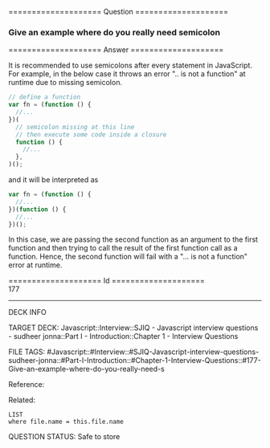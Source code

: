 ==================== Question ====================  

### Give an example where do you really need semicolon  

==================== Answer ====================  

It is recommended to use semicolons after every statement in JavaScript. For
example, in the below case it throws an error ".. is not a function" at runtime
due to missing semicolon.

```javascript
// define a function
var fn = (function () {
  //...
})(
  // semicolon missing at this line
  // then execute some code inside a closure
  function () {
    //...
  },
)();
```

and it will be interpreted as

```javascript
var fn = (function () {
  //...
})(function () {
  //...
})();
```

In this case, we are passing the second function as an argument to the first
function and then trying to call the result of the first function call as a
function. Hence, the second function will fail with a "... is not a function"
error at runtime.

==================== Id ====================  
177

---

DECK INFO

TARGET DECK: Javascript::Interview::SJIQ - Javascript interview questions - sudheer jonna::Part I - Introduction::Chapter 1 - Interview Questions

FILE TAGS: #Javascript::#Interview::#SJIQ-Javascript-interview-questions-sudheer-jonna::#Part-I-Introduction::#Chapter-1-Interview-Questions::#177-Give-an-example-where-do-you-really-need-s

Reference:

Related:

```dataview
LIST
where file.name = this.file.name
```

QUESTION STATUS: Safe to store
